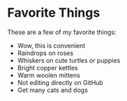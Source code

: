 # Favorite Things

These are a few of my favorite things:

- Wow, this is convenient
- Raindrops on roses
- Whiskers on cute turtles or puppies
- Bright copper kettles
- Warm woolen mittens
- Not editing directly on GitHub
- Get many cats and dogs

